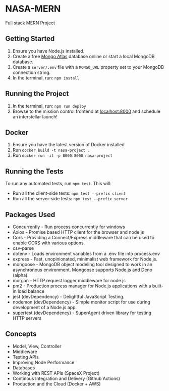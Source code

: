 # NASA-MERN
Full stack MERN Project

## Getting Started

1. Ensure you have Node.js installed.
2. Create a free [Mongo Atlas](https://www.mongodb.com/atlas/database) database online or start a local MongoDB database.
3. Create a `server/.env` file with a `MONGO_URL` property set to your MongoDB connection string.
4. In the terminal, run: `npm install`

## Running the Project

1. In the terminal, run: `npm run deploy`
2. Browse to the mission control frontend at [localhost:8000](http://localhost:8000) and schedule an interstellar launch!

## Docker

1. Ensure you have the latest version of Docker installed
2. Run `docker build -t nasa-project .`
3. Run `docker run -it -p 8000:8000 nasa-project`

## Running the Tests

To run any automated tests, run `npm test`. This will: 
* Run all the client-side tests: `npm test --prefix client`
* Run all the server-side tests: `npm test --prefix server` 

## Packages Used

* Concurrently - Run process concurrently for windows
* Axios - Promise based HTTP client for the browser and node.js
* Cors - Providing a Connect/Express middleware that can be used to enable CORS with various options.
* csv-parse
* dotenv - Loads environment variables from a .env file into process.env
* express - Fast, unopinionated, minimalist web framework for Node.js.
* mongoose - MongoDB object modeling tool designed to work in an asynchronous environment. Mongoose supports Node.js and Deno (alpha).
* morgan - HTTP request logger middleware for node.js
* pm2 - Production process manager for Node.js applications with a built-in load balance
* jest (devDependency) - Delightful JavaScript Testing.
* nodemon (devDependency) - Simple monitor script for use during development of a Node.js app.
* supertest (devDependency) - SuperAgent driven library for testing HTTP servers

## Concepts

* Model, View, Controller
* Middleware
* Testing APIs
* Improving Node Performance
* Databases
* Working with REST APIs (SpaceX Project)
* Continous Integration and Delivery (Github Actions)
* Production and the Cloud (Docker + AWS)

